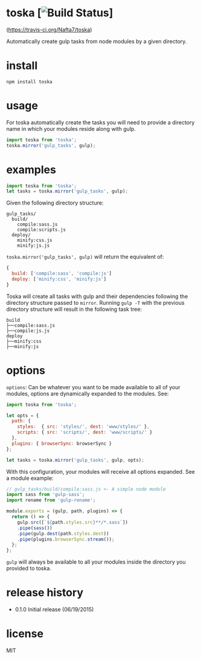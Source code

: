 # toska [![Build Status](https://travis-ci.org/Nafta7/toska.svg?branch=master)]
(https://travis-ci.org/Nafta7/toska)

Automatically create gulp tasks from node modules by a given directory.

# install
```
npm install toska
```

# usage

For toska automatically create the tasks you will need to provide a directory
name in which your modules reside along with gulp.

```js
import toska from 'toska';
toska.mirror('gulp_tasks', gulp);
```

# examples

```js
import toska from 'toska';
let tasks = toska.mirror('gulp_tasks', gulp);
```
Given the following directory structure:
```
gulp_tasks/
  build/
    compile:sass.js
    compile:scripts.js
  deploy/
    minify:css.js
    minify:js.js
```

`toska.mirror('gulp_tasks', gulp)` will return the equivalent of:

```js
{
  build: ['compile:sass', 'compile:js']
  deploy: ['minify:css', 'minify:js']
}
```
Toska will create all tasks with gulp and their dependencies following the
directory structure passed to `mirror`. Running `gulp -T` with
the previous directory structure will result in the following task tree:

```
build
├──compile:sass.js
├──compile:js.js
deploy
├──minify:css
├──minify:js
```

# options

`options`: Can be whatever you want to be made available to all of your modules,
options are dynamically expanded to the modules. See:

```js
import toska from 'toska';

let opts = {
  path: {
    styles:  { src: 'styles/', dest: 'www/styles/' },
    scripts: { src: 'scripts/', dest: 'www/scripts/' }
  },
  plugins: { browserSync: browserSync }
};

let tasks = toska.mirror('gulp_tasks', gulp, opts);
```

With this configuration, your modules will receive all options expanded. See
a module example:

```js
// gulp_tasks/build/compile:sass.js <- A simple node module
import sass from 'gulp-sass';
import rename from 'gulp-rename';

module.exports = (gulp, path, plugins) => {
  return () => {
    gulp.src([`${path.styles.src}**/*.sass`])
    .pipe(sass())
    .pipe(gulp.dest(path.styles.dest))
    .pipe(plugins.browserSync.stream());
  };
};
```

`gulp` will always be available to all your modules inside the directory you
provided to toska.

# release history

* 0.1.0 Initial release (06/19/2015)

# license

MIT
